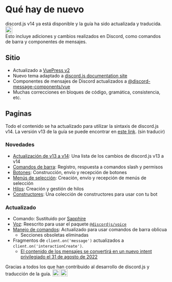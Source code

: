 <style scoped>
.emoji-container {
	display: inline-block;
}

.emoji-container .emoji-image {
	width: 1.375rem;
	height: 1.375rem;
	vertical-align: bottom;
}
</style>

# Qué hay de nuevo

<DiscordMessages>
	<DiscordMessage profile="bot">
		<template #interactions>
			<DiscordInteraction
				profile="user"
				author="discord.js"
				:command="true"
			>upgrade</DiscordInteraction>
		</template>
		discord.js v14 ya está disponible y la guía ha sido actualizada y traducida.
		<span class="emoji-container">
			<img class="emoji-image" title="tada" alt=":tada:" src="https://cdn.jsdelivr.net/gh/twitter/twemoji@v14.0.2/assets/72x72/1f389.png" />
		</span>
		<br />
		Esto incluye adiciones y cambios realizados en Discord, como comandos de barra y componentes de mensajes.
	</DiscordMessage>
</DiscordMessages>

## Sitio

- Actualizado a [VuePress v2](https://v2.vuepress.vuejs.org/)
- Nuevo tema adaptado a [discord.js documentation site](https://discord.js.org/)
- Componentes de mensajes de Discord actualizados a [@discord-message-components/vue](https://github.com/Danktuary/discord-message-components/blob/main/packages/vue/README.md)
- Muchas correcciones en bloques de código, gramática, consistencia, etc.

## Paginas

Todo el contenido se ha actualizado para utilizar la sintaxis de discord.js v14. La versión v13 de la guía se puede encontrar en [este link](https://v13.discordjs.guide). (sin traducir)

### Novedades

- [Actualización de v13 a v14](/additional-info/changes-in-v14.md): Una lista de los cambios de discord.js v13 a v14
- [Comandos de barra](/slash-commands/advanced-creation.md): Registro, respuesta a comandos slash y permisos
- [Botones](/interactions/buttons.md): Construcción, envío y recepción de botones
- [Menús de selección](/interactions/select-menus.md): Creación, envío y recepción de menús de selección
- [Hilos](/popular-topics/threads.md): Creación y gestión de hilos
- [Constructores](/popular-topics/builders.md): Una colección de constructores para usar con tu bot

### Actualizado

- Comando: Sustituido por [Sapphire](https://sapphirejs.dev/docs/Guide/getting-started/getting-started-with-sapphire)
- [Voz](/voz/): Reescrito para usar el paquete [`@discordjs/voice`](https://github.com/discordjs/discord.js/tree/main/packages/voice)
- [Manejo de comandos](/creating-your-bot/command-handling.md/): Actualizado para usar comandos de barra oblicua
  - Secciones obsoletas eliminadas
- Fragmentos de `client.on('message')` actualizados a `client.on('interactionCreate')`.
  - [El contenido de los mensajes se convertirá en un nuevo intent privilegiado el 31 de agosto de 2022](https://support-dev.discord.com/hc/articles/4404772028055)

<DiscordMessages>
	<DiscordMessage profile="bot">
		Gracias a todos los que han contribuido al desarrollo de discord.js y traducción de la guía.
		<span class="emoji-container">
			<img class="emoji-image" title="heart" alt=":heart:" src="https://cdn.jsdelivr.net/gh/twitter/twemoji@v14.0.2/assets/72x72/2764.png" />
			<img class="emoji-image" title="pat" alt=":pats:" src="https://cdn.discordapp.com/emojis/929127508933242912.gif?size=96&quality=lossless">
		</span>
	</DiscordMessage>
</DiscordMessages>
